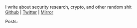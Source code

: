 I write about security research, crypto, and other random shit
<br>
[Github](https://github.com/robre) | [Twitter](https://twitter.com/r0bre) | [Mirror](https://mirror.xyz/r0bre.eth)

Posts:
